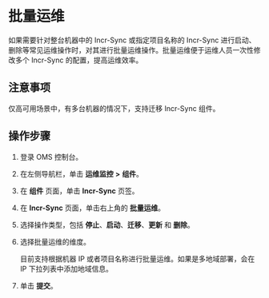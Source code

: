 # 批量运维

如果需要针对整台机器中的 Incr-Sync 或指定项目名称的 Incr-Sync 进行启动、删除等常见运维操作时，对其进行批量运维操作。批量运维便于运维人员一次性修改多个 Incr-Sync 的配置，提高运维效率。

## 注意事项

仅高可用场景中，有多台机器的情况下，支持迁移 Incr-Sync 组件。

## 操作步骤

1. 登录 OMS 控制台。

2. 在左侧导航栏，单击 **运维监控** **\>** **组件**。

3. 在 **组件** 页面，单击 **Incr-Sync** 页签。

4. 在 **Incr-Sync** 页面，单击右上角的 **批量运维**。

5. 选择操作类型，包括 **停止**、**启动**、**迁移**、**更新** 和 **删除**。

6. 选择批量运维的维度。

   目前支持根据机器 IP 或者项目名称进行批量运维。如果是多地域部署，会在 IP 下拉列表中添加地域信息。

7. 单击 **提交**。
